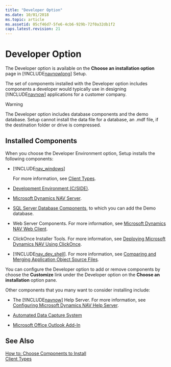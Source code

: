 ```yaml
---
title: "Developer Option"
ms.date: 10/01/2018
ms.topic: article
ms.assetid: 05cf46d7-5fe6-4cb6-929b-72f0a32db1f2
caps.latest.revision: 21
---
```

# Developer Option
The Developer option is available on the **Choose an installation option** page in [!INCLUDE[navnowlong](includes/navnowlong_md.md)] Setup.  

 The set of components installed with the Developer option includes components a developer would typically use in designing [!INCLUDE[navnow](includes/navnow_md.md)] applications for a customer company.  

> [!WARNING]  
>  The Developer option includes database components and the demo database. Setup cannot install the data file for a database, an .mdf file, if the destination folder or drive is compressed.  

## Installed Components  
 When you choose the Developer Environment option, Setup installs the following components:  

-   [!INCLUDE[nav_windows](includes/nav_windows_md.md)]  

     For more information, see [Client Types](Client-Types.md).  

-   [Development Environment (C/SIDE)](Development-Environment--C-SIDE-.md).  

-   [Microsoft Dynamics NAV Server](Microsoft-Dynamics-NAV-Server.md).  

-   [SQL Server Database Components](SQL-Server-Database-Components.md), to which you can add the Demo database.  

-   Web Server Components. For more information, see [Microsoft Dynamics NAV Web Client](Microsoft-Dynamics-NAV-Web-Client.md).  

-   ClickOnce Installer Tools. For more information, see [Deploying Microsoft Dynamics NAV Using ClickOnce](Deploying-Microsoft-Dynamics-NAV-Using-ClickOnce.md).  

-   [!INCLUDE[nav_dev_shell](includes/nav_dev_shell_md.md)]. For more information, see [Comparing and Merging Application Object Source Files](Comparing-and-Merging-Application-Object-Source-Files.md).  

 You can configure the Developer option to add or remove components by choose the **Customize** link under the Developer option on the **Choose an installation** option pane.  

 Other components that you many want to consider installing include:  

-   The [!INCLUDE[navnow](includes/navnow_md.md)] Help Server. For more information, see [Configuring Microsoft Dynamics NAV Help Server](Configuring-Microsoft-Dynamics-NAV-Help-Server.md).  

-   [Automated Data Capture System](Automated-Data-Capture-System.md)  

-   [Microsoft Office Outlook Add-In](Microsoft-Office-Outlook-Add-In.md)  

## See Also  
 [How to: Choose Components to Install](How-to--Choose-Components-to-Install.md)   
 [Client Types](Client-Types.md)
